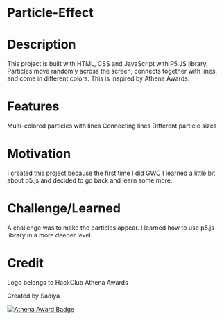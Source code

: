 # Particle-Effect

# Description
This project is built with HTML, CSS and JavaScript with P5.JS library.
Particles move randomly across the screen, connects together with lines, and come in different colors.
This is inspired by Athena Awards.

# Features
Multi-colored particles with lines
Connecting lines
Different particle sizes

# Motivation
I created this project because the first time I did GWC I learned a little bit about p5.js and decided to go back and learn some more.

# Challenge/Learned
A challenge was to make the particles appear.
I learned how to use p5.js library in a more deeper level.

# Credit
Logo belongs to HackClub Athena Awards

Created by Sadiya

[![Athena Award Badge](https://img.shields.io/endpoint?url=https%3A%2F%2Faward.athena.hackclub.com%2Fapi%2Fbadge)](https://award.athena.hackclub.com?utm_source=readme)

